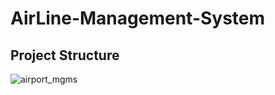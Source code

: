 # AirLine-Management-System

## Project Structure

![airport_mgms](https://user-images.githubusercontent.com/113486280/235760067-c9d5cba8-3126-4a93-9168-ea30c9d3e4cc.png)
